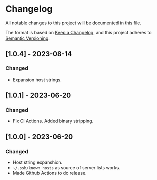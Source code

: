 # Changelog

All notable changes to this project will be documented in this file.

The format is based on [Keep a Changelog](https://keepachangelog.com/en/1.0.0/),
and this project adheres to [Semantic Versioning](https://semver.org/spec/v2.0.0.html).


## [1.0.4] - 2023-08-14

### Changed

- Expansion host strings.

## [1.0.1] - 2023-06-20

### Changed

- Fix CI Actions. Added binary stripping.

## [1.0.0] - 2023-06-20

### Changed

- Host string expanshion.
- `~/.ssh/known_hosts` as source of server lists works.
- Made Github Actions to do release.

